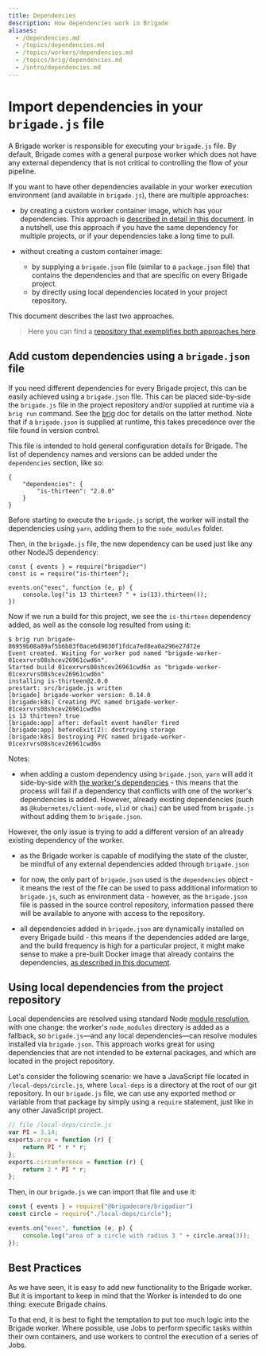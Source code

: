 ```yaml
---
title: Dependencies
description: How dependencies work in Brigade
aliases:
  - /dependencies.md
  - /topics/dependencies.md
  - /topics/workers/dependencies.md
  - /topics/brig/dependencies.md
  - /intro/dependencies.md
---
```


# Import dependencies in your `brigade.js` file

A Brigade worker is responsible for executing your `brigade.js` file. By default, Brigade comes with a general purpose worker which does not have any external dependency that is not critical to controlling the flow of your pipeline.

If you want to have other dependencies available in your worker execution environment (and available in `brigade.js`), there are multiple approaches:

- by creating a custom worker container image, which has your dependencies. This approach is [described in detail in this document](workers.md). In a nutshell, use this approach if you have the same dependency for multiple projects, or if your dependencies take a long time to pull.

- without creating a custom container image:
    - by supplying a `brigade.json` file (similar to a `package.json` file) 
that contains the dependencies and that are specific on every Brigade project.
    - by directly using local dependencies located in your project repository.

This document describes the last two approaches.

> Here you can find a [repository that exemplifies both approaches here](https://github.com/radu-matei/brigade-javascript-deps).

## Add custom dependencies using a `brigade.json` file

If you need different dependencies for every Brigade project, this can be easily achieved 
using a `brigade.json` file.  This can be placed side-by-side the `brigade.js` file in the project
repository and/or supplied at runtime via a `brig run` command.  See the [brig](brig.md) doc for
details on the latter method.  Note that if a `brigade.json` is supplied at runtime, this takes
precedence over the file found in version control.

This file is intended to hold general configuration details for Brigade.  The list of dependency
names and versions can be added under the `dependencies` section, like so:

```
{
    "dependencies": {
        "is-thirteen": "2.0.0"
    }
}
```
Before starting to execute the `brigade.js` script, the worker will install the  
dependencies using `yarn`, adding them to the `node_modules` folder.

Then, in the `brigade.js` file, the new dependency can be used just like any 
other NodeJS dependency:

```
const { events } = require("brigadier")
const is = require("is-thirteen");

events.on("exec", function (e, p) {
    console.log("is 13 thirteen? " + is(13).thirteen());
})
```

Now if we run a build for this project, we see the `is-thirteen` dependency added, 
as well as the console log resulted from using it:

```
$ brig run brigade-86959b08a89af5b6b83f0ace6d9030f1fdca7ed8ea0a296e27d72e
Event created. Waiting for worker pod named "brigade-worker-01cexrvrs08shcev26961cwd6n".
Started build 01cexrvrs08shcev26961cwd6n as "brigade-worker-01cexrvrs08shcev26961cwd6n"
installing is-thirteen@2.0.0
prestart: src/brigade.js written
[brigade] brigade-worker version: 0.14.0
[brigade:k8s] Creating PVC named brigade-worker-01cexrvrs08shcev26961cwd6n
is 13 thirteen? true
[brigade:app] after: default event handler fired
[brigade:app] beforeExit(2): destroying storage
[brigade:k8s] Destroying PVC named brigade-worker-01cexrvrs08shcev26961cwd6n
```

Notes:

- when adding a custom dependency using `brigade.json`, `yarn` will add it side-by-side with [the worker's 
dependencies](../../brigade-worker/package.json) - this means that the process will fail if a dependency that conflicts with one of the 
worker's dependencies is added. However, already existing dependencies (such as `@kubernetes/client-node`, `ulid` or `chai`) 
can be used from `brigade.js` without adding them to `brigade.json`. 

However, the only issue is trying to add a different version of an already existing dependency of the worker.

- as the Brigade worker is capable of modifying the state of the cluster, be mindful 
of any external dependencies added through `brigade.json`

- for now, the only part of `brigade.json` used is the `dependencies` object - it means the rest of the file 
can be used to pass additional information to `brigade.js`, such as environment data - however, as the `brigade.json` 
file is passed in the source control repository, information passed there will be available to anyone with access to the repository.

- all dependencies added in `brigade.json` are dynamically installed on every Brigade build - this means if the dependencies added 
are large, and the build frequency is high for a particular project, it might make sense to make a pre-built Docker image that 
already contains the dependencies, [as described in this document](workers.md).

## Using local dependencies from the project repository

Local dependencies are resolved using standard Node [module resolution](https://nodejs.org/api/modules.html#modules_all_together),
with one change: the worker's `node_modules` directory is added as a fallback, so `brigade.js`—and any local dependencies—can resolve modules installed via `brigade.json`.
This approach works great for using dependencies that are not intended to be external packages, and which are located in the project repository. 

Let's consider the following scenario: we have a JavaScript file located in `/local-deps/circle.js`, where `local-deps` is a directory at the root of our git repository. In our `brigade.js` file, we can use any exported method or variable from that package by simply using a `require` statement, just like in any other JavaScript project.

```javascript
// file /local-deps/circle.js
var PI = 3.14;
exports.area = function (r) {
    return PI * r * r;
};
exports.circumference = function (r) {
    return 2 * PI * r;
};
```

Then, in our `brigade.js` we can import that file and use it:

```javascript
const { events } = require("@brigadecore/brigadier")
const circle = require("./local-deps/circle");

events.on("exec", function (e, p) {
    console.log("area of a circle with radius 3 " + circle.area(3));
});
```

## Best Practices

As we have seen, it is easy to add new functionality to the Brigade worker. But
it is important to keep in mind that the Worker is intended to do one thing:
execute Brigade chains.

To that end, it is best to fight the temptation to put too much logic into the
Brigade worker. Where possible, use Jobs to perform specific tasks within their
own containers, and use workers to control the execution of a series of Jobs.